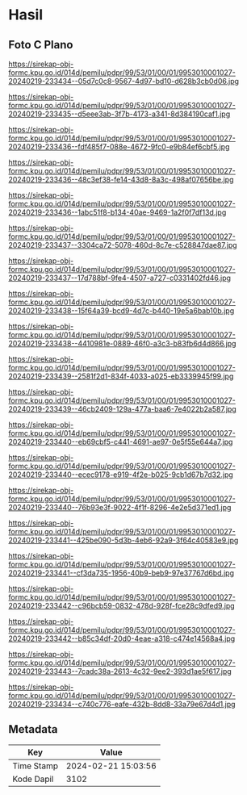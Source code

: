# Hasil

## Foto C Plano

https://sirekap-obj-formc.kpu.go.id/014d/pemilu/pdpr/99/53/01/00/01/9953010001027-20240219-233434--05d7c0c8-9567-4d97-bd10-d628b3cb0d06.jpg

https://sirekap-obj-formc.kpu.go.id/014d/pemilu/pdpr/99/53/01/00/01/9953010001027-20240219-233435--d5eee3ab-3f7b-4173-a341-8d384190caf1.jpg

https://sirekap-obj-formc.kpu.go.id/014d/pemilu/pdpr/99/53/01/00/01/9953010001027-20240219-233436--fdf485f7-088e-4672-9fc0-e9b84ef6cbf5.jpg

https://sirekap-obj-formc.kpu.go.id/014d/pemilu/pdpr/99/53/01/00/01/9953010001027-20240219-233436--48c3ef38-fe14-43d8-8a3c-498af07656be.jpg

https://sirekap-obj-formc.kpu.go.id/014d/pemilu/pdpr/99/53/01/00/01/9953010001027-20240219-233436--1abc51f8-b134-40ae-9469-1a2f0f7df13d.jpg

https://sirekap-obj-formc.kpu.go.id/014d/pemilu/pdpr/99/53/01/00/01/9953010001027-20240219-233437--3304ca72-5078-460d-8c7e-c528847dae87.jpg

https://sirekap-obj-formc.kpu.go.id/014d/pemilu/pdpr/99/53/01/00/01/9953010001027-20240219-233437--17d788bf-9fe4-4507-a727-c0331402fd46.jpg

https://sirekap-obj-formc.kpu.go.id/014d/pemilu/pdpr/99/53/01/00/01/9953010001027-20240219-233438--15f64a39-bcd9-4d7c-b440-19e5a6bab10b.jpg

https://sirekap-obj-formc.kpu.go.id/014d/pemilu/pdpr/99/53/01/00/01/9953010001027-20240219-233438--4410981e-0889-46f0-a3c3-b83fb6d4d866.jpg

https://sirekap-obj-formc.kpu.go.id/014d/pemilu/pdpr/99/53/01/00/01/9953010001027-20240219-233439--2581f2d1-834f-4033-a025-eb3339945f99.jpg

https://sirekap-obj-formc.kpu.go.id/014d/pemilu/pdpr/99/53/01/00/01/9953010001027-20240219-233439--46cb2409-129a-477a-baa6-7e4022b2a587.jpg

https://sirekap-obj-formc.kpu.go.id/014d/pemilu/pdpr/99/53/01/00/01/9953010001027-20240219-233440--eb69cbf5-c441-4691-ae97-0e5f55e644a7.jpg

https://sirekap-obj-formc.kpu.go.id/014d/pemilu/pdpr/99/53/01/00/01/9953010001027-20240219-233440--ecec9178-e919-4f2e-b025-9cb1d67b7d32.jpg

https://sirekap-obj-formc.kpu.go.id/014d/pemilu/pdpr/99/53/01/00/01/9953010001027-20240219-233440--76b93e3f-9022-4f1f-8296-4e2e5d371ed1.jpg

https://sirekap-obj-formc.kpu.go.id/014d/pemilu/pdpr/99/53/01/00/01/9953010001027-20240219-233441--425be090-5d3b-4eb6-92a9-3f64c40583e9.jpg

https://sirekap-obj-formc.kpu.go.id/014d/pemilu/pdpr/99/53/01/00/01/9953010001027-20240219-233441--cf3da735-1956-40b9-beb9-97e37767d6bd.jpg

https://sirekap-obj-formc.kpu.go.id/014d/pemilu/pdpr/99/53/01/00/01/9953010001027-20240219-233442--c96bcb59-0832-478d-928f-fce28c9dfed9.jpg

https://sirekap-obj-formc.kpu.go.id/014d/pemilu/pdpr/99/53/01/00/01/9953010001027-20240219-233442--b85c34df-20d0-4eae-a318-c474e14568a4.jpg

https://sirekap-obj-formc.kpu.go.id/014d/pemilu/pdpr/99/53/01/00/01/9953010001027-20240219-233443--7cadc38a-2613-4c32-9ee2-393d1ae5f617.jpg

https://sirekap-obj-formc.kpu.go.id/014d/pemilu/pdpr/99/53/01/00/01/9953010001027-20240219-233434--c740c776-eafe-432b-8dd8-33a79e67d4d1.jpg


## Metadata

| Key        | Value               |
| ---------- | ------------------- |
| Time Stamp | 2024-02-21 15:03:56 |
| Kode Dapil | 3102                |



